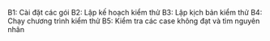 B1: Cài đặt các gói 
B2: Lập kế hoạch kiểm thử
B3: Lập kịch bản kiểm thử
B4: Chạy chương trình kiểm thử
B5: Kiểm tra các case không đạt và tìm nguyên nhân